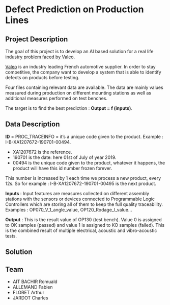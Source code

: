 # Defect Prediction on Production Lines

## Project Description

The goal of this project is to develop an AI based solution for a real life [industry problem faced by Valeo](https://challengedata.ens.fr/challenges/36).  

[Valeo](https://www.valeo.com/fr/) is an industry leading French automotive supplier. In order to stay competitive, the company want to develop a system that is able to identify defects on products before testing.  

Four files containing relevant data are available. The data are mainly values measured during production on different mounting stations as well as additional measures performed on test benches.

The target is to find the best prediction : **Output = f (inputs)**.  

## Data Description

**ID** = PROC_TRACEINFO = it’s a unique code given to the product. Example : I-B-XA1207672-190701-00494.  
- XA1207672 is the reference.  
- 190701 is the date: here 01st of July of year 2019.  
- 00494 is the unique code given to the product, whatever it happens, the product will have this id number frozen forever.  

This number is increased by 1 each time we process a new product, every 12s. So for example : I-B-XA1207672-190701-00495 is the next product.

**Inputs** : Input features are measures collected on different assembly stations with the sensors or devices connected to Programmable Logic Controllers which are storing all of them to keep the full quality traceability. Examples : OP070_V_1_angle_value, OP120_Rodage_I_value...  

**Output** : This is the result value of OP130 (test bench). Value 0 is assigned to OK samples (passed) and value 1 is assigned to KO samples (failed). This is the combined result of multiple electrical, acoustic and vibro-acoustic tests.  

## Solution

## Team

- AIT BACHIR Romuald  
- ALLEMAND Fabien  
- FLORET Arthur  
- JARDOT Charles  